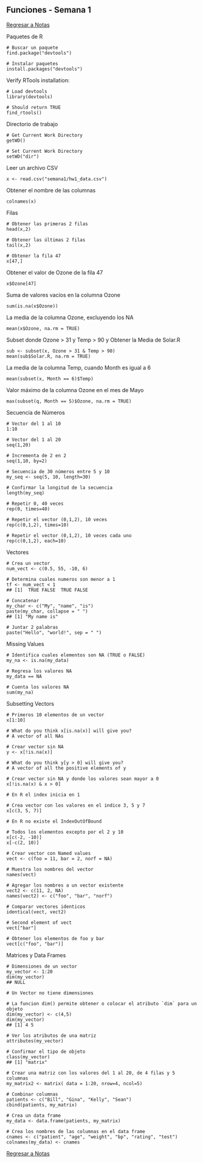 ## Funciones - Semana 1
[Regresar a Notas](notes.md#semana-1)

Paquetes de R
```Rscript
# Buscar un paquete
find.package("devtools")

# Instalar paquetes
install.packages("devtools")
```

Verify RTools installation:
```Rscript
# Load devtools
library(devtools)

# Should return TRUE
find_rtools()
```

Directorio de trabajo
```Rscript
# Get Current Work Directory
getWD()

# Set Current Work Directory
setWD("dir")
```

Leer un archivo CSV
```Rscript
x <- read.csv("semana1/hw1_data.csv")
```

Obtener el nombre de las columnas
```Rscript
colnames(x)
```

Filas
```Rscript
# Obtener las primeras 2 filas
head(x,2)

# Obtener las últimas 2 filas
tail(x,2)

# Obtener la fila 47
x[47,]
```

Obtener el valor de Ozone de la fila 47
```Rscript
x$Ozone[47]
```

Suma de valores vacíos en la columna Ozone
```Rscript
sum(is.na(x$Ozone))
```

La media de la columna Ozone, excluyendo los NA
```Rscript
mean(x$Ozone, na.rm = TRUE)
```

Subset donde Ozone > 31 y Temp > 90 y Obtener la Media de Solar.R
```Rscript
sub <- subset(x, Ozone > 31 & Temp > 90)
mean(sub$Solar.R, na.rm = TRUE)
```

La media de la columna Temp, cuando Month es igual a 6
```Rscript
mean(subset(x, Month == 6)$Temp)
```

Valor máximo de la columna Ozone en el mes de Mayo
```Rscript
max(subset(q, Month == 5)$Ozone, na.rm = TRUE)
```

Secuencia de Números
```Rscript
# Vector del 1 al 10
1:10

# Vector del 1 al 20
seq(1,20)

# Incrementa de 2 en 2
seq(1,10, by=2)

# Secuencia de 30 números entre 5 y 10
my_seq <- seq(5, 10, length=30)

# Confirmar la longitud de la secuencia
length(my_seq)

# Repetir 0, 40 veces
rep(0, times=40)

# Repetir el vector (0,1,2), 10 veces
rep(c(0,1,2), times=10)

# Repetir el vector (0,1,2), 10 veces cada uno
rep(c(0,1,2), each=10)
```

Vectores
```Rscript
# Crea un vector
num_vect <- c(0.5, 55, -10, 6)

# Determina cuales numeros son menor a 1
tf <- num_vect < 1
## [1]  TRUE FALSE  TRUE FALSE

# Concatenar
my_char <- c("My", "name", "is")
paste(my_char, collapse = " ")
## [1] "My name is"

# Juntar 2 palabras
paste("Hello", "world!", sep = " ")
```

Missing Values
```Rscript
# Identifica cuales elementos son NA (TRUE o FALSE)
my_na <- is.na(my_data)

# Regresa los valores NA
my_data == NA

# Cuenta los valores NA
sum(my_na)
```

Subsetting Vectors
```Rscript
# Primeros 10 elementos de un vector
x[1:10]

# What do you think x[is.na(x)] will give you?
# A vector of all NAs

# Crear vector sin NA
y <- x[!is.na(x)]

# What do you think y[y > 0] will give you?
# A vector of all the positive elements of y

# Crear vector sin NA y donde los valores sean mayor a 0
x[!is.na(x) & x > 0]

# En R el index inicia en 1

# Crea vector con los valores en el indice 3, 5 y 7
x[c(3, 5, 7)]

# En R no existe el IndexOutOfBound

# Todos los elementos excepto por el 2 y 10
x[c(-2, -10)]
x[-c(2, 10)]

# Crear vector con Named values
vect <- c(foo = 11, bar = 2, norf = NA)

# Muestra los nombres del vector
names(vect)

# Agregar los nombres a un vector existente
vect2 <- c(11, 2, NA)
names(vect2) <- c("foo", "bar", "norf")

# Comparar vectores identicos
identical(vect, vect2)

# Second element of vect
vect["bar"]

# Obtener los elementos de foo y bar
vect[c("foo", "bar")]
```

Matrices y Data Frames
```Rscript
# Dimensiones de un vector
my_vector <- 1:20
dim(my_vector)
## NULL

# Un Vector no tiene dimensiones

# La funcion dim() permite obtener o colocar el atributo `dim` para un objeto
dim(my_vector) <- c(4,5)
dim(my_vector)
## [1] 4 5

# Ver los atributos de una matriz
attributes(my_vector)

# Confirmar el tipo de objeto
class(my_vector)
## [1] "matrix"

# Crear una matriz con los valores del 1 al 20, de 4 filas y 5 columnas
my_matrix2 <- matrix( data = 1:20, nrow=4, ncol=5)

# Combinar columnas
patients <- c("Bill", "Gina", "Kelly", "Sean")
cbind(patients, my_matrix)

# Crea un data frame
my_data <- data.frame(patients, my_matrix)

# Crea los nombres de las columnas en el data frame
cnames <- c("patient", "age", "weight", "bp", "rating", "test")
colnames(my_data) <- cnames
```

[Regresar a Notas](notes.md#semana-1)
